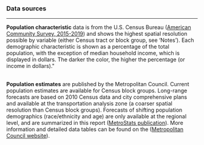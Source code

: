 
### Data sources

------------------------------------------------------------------------

**Population characteristic** data is from the U.S. Census Bureau
(<a href ="https://www.census.gov/programs-surveys/acs" target = "_blank">American
Community Survey, 2015-2019</a>) and shows the highest spatial
resolution possible by variable (either Census tract or block group, see
‘Notes’). Each demographic characteristic is shown as a percentage of
the total population, with the exception of median household income,
which is displayed in dollars. The darker the color, the higher the
percentage (or income in dollars)." <br><br>

**Population estimates** are published by the Metropolitan Council.
Current population estimates are available for Census block groups.
Long-range forecasts are based on 2010 Census data and city
comprehensive plans and available at the transportation analysis zone (a
coarser spatial resolution than Census block groups). Forecasts of
shifting population demographics (race/ethnicity and age) are only
available at the regional level, and are summarized in this report
(<a href="https://metrocouncil.org/Data-and-Maps/Publications-And-Resources/MetroStats/Land-Use-and-Development/Steady-Growth-and-Big-Changes-Ahead-Regional-Forec.aspx" target="_blank">MetroStats
publication</a>). More information and detailed data tables can be found
on the
(<a href ="https://metrocouncil.org/Data-and-Maps/Research-and-Data/Thrive-2040-Forecasts.aspx" target = "_blank">Metropolitan
Council website</a>).
